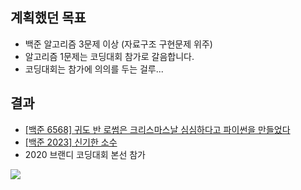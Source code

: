 ## 계획했던 목표
- 백준 알고리즘 3문제 이상 (자료구조 구현문제 위주)
- 알고리즘 1문제는 코딩대회 참가로 갈음합니다.
- 코딩대회는 참가에 의의를 두는 걸루...

## 결과
- [[백준 6568] 귀도 반 로썸은 크리스마스날 심심하다고 파이썬을 만들었다](https://blog.naver.com/kerochuu/222081926749)
- [[백준 2023] 신기한 소수](https://blog.naver.com/kerochuu/222082020245)
- 2020 브랜디 코딩대회 본선 참가
<img src="https://github.com/Road-of-CODEr/stupid-week/blob/master/2020/09/week1/IWantMyCar.png">